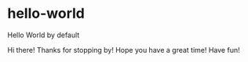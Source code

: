 # hello-world
Hello World by default

Hi there!
Thanks for stopping by! Hope you have a great time! Have fun!
